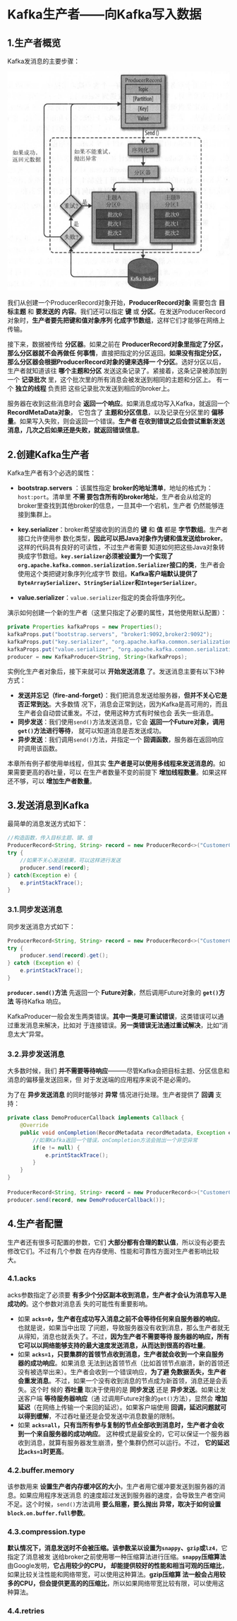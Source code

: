 Kafka生产者——向Kafka写入数据
===================================================================================
## 1.生产者概览

Kafka发消息的主要步骤：

![Kafka生产者组件图](img/1.png)

我们从创建一个ProducerRecord对象开始，**ProducerRecord对象** 需要包含 **目标主题** 和 **要发送的
内容**。我们还可以指定 **键** 或 **分区**。在发送ProducerRecord对象时，**生产者要先把键和值对象序列
化成字节数组**，这样它们才能够在网络上传输。

接下来，数据被传给 **分区器**。如果之前在 **ProducerRecord对象里指定了分区，那么分区器就不会再做任
何事情**，直接把指定的分区返回。**如果没有指定分区，那么分区器会根据ProducerRecord对象的键来选择一
个分区**。选好分区以后，生产者就知道该往 **哪个主题和分区** 发送这条记录了。紧接着，这条记录被添加到
一个 **记录批次** 里，这个批次里的所有消息会被发送到相同的主题和分区上。 有一个 **独立的线程** 负责把
这些记录批次发送到相应的broker上。

服务器在收到这些消息时会 **返回一个响应**。如果消息成功写入Kafka，就返回一个 **RecordMetaData对象**，
它包含了 **主题和分区信息**，以及记录在分区里的 **偏移量**。如果写入失败，则会返回一个错误。**生产者
在收到错误之后会尝试重新发送消息，几次之后如果还是失败，就返回错误信息**。

## 2.创建Kafka生产者
Kafka生产者有3个必选的属性：
+ **bootstrap.servers** ：该属性指定 **broker的地址清单**，地址的格式为：`host:port`。清单里 **不需
要包含所有的broker地址**，生产者会从给定的broker里查找到其他broker的信息，一旦其中一个宕机，生产者
仍然能够连接到集群上。

+ **key.serializer**：broker希望接收到的消息的 **键** 和 **值** 都是 **字节数组**。生产者接口允许使用参
数化类型，**因此可以把Java对象作为键和值发送给broker**。这样的代码具有良好的可读性，不过生产者需要
知道如何把这些Java对象转换成字节数组。**`key.serializer`必须被设置为一个实现了
`org.apache.kafka.common.serialization.Serializer`接口的类**，生产者会使用这个类把键对象序列化成字节
数组。**Kafka客户端默认提供了`ByteArraySerializer`、`StringSerializer`和`IntegerSerializer`**。

+ **value.serializer**：`value.serializer`指定的类会将值序列化。

演示如何创建一个新的生产者（这里只指定了必要的属性，其他使用默认配置）：
```java
private Properties kafkaProps = new Properties();
kafkaProps.put("bootstrap.servers", "broker1:9092,broker2:9092");
kafkaProps.put("key.serializer", "org.apache.kafka.common.serialization.StringSerializer");
kafkaProps.put("value.serializer", "org.apache.kafka.common.serialization.StringSerializer");
producer = new KafkaProducer<String, String>(kafkaProps);
```

实例化生产者对象后，接下来就可以 **开始发送消息** 了。发送消息主要有以下3种方式：
+ **发送并忘记（fire-and-forget）**：我们把消息发送给服务器，**但并不关心它是否正常到达**。大多数情
况下，消息会正常到达，因为Kafka是高可用的，而且生产者会自动尝试重发。不过，使用这种方式有时候也会
丢失一些消息。
+ **同步发送**：我们使用`send()`方法发送消息，它会 **返回一个Future对象，调用`get()`方法进行等待**，
就可以知道消息是否发送成功。
+ **异步发送**：我们调用`send()`方法，并指定一个 **回调函数**，服务器在返回响应时调用该函数。

本章所有例子都使用单线程，但其实 **生产者是可以使用多线程来发送消息的**。如果需要更高的吞吐量，可以
在生产者数量不变的前提下 **增加线程数量**。如果这样还不够，可以 **增加生产者数量**。

## 3.发送消息到Kafka
最简单的消息发送方式如下：
```java
//构造函数，传入目标主题、键、值
ProducerRecord<String, String> record = new ProducerRecord<>("CustomerCountry", "Precision Products", "france");
try {
    //如果不关心发送结果，可以这样进行发送
    producer.send(record);
} catch(Exception e) {
    e.printStackTrace();
}
```

### 3.1.同步发送消息
同步发送消息方式如下：
```java
ProducerRecord<String, String> record = new ProducerRecord<>("CustomerCountry", "Precision Products", "France");
try {
    producer.send(record).get();
} catch (Exception e) {
    e.printStackTrace();
}
```
**`producer.send()`方法** 先返回一个 **Future对象**，然后调用Future对象的 **`get()`方法** 等待Kafka
响应。

KafkaProducer一般会发生两类错误。**其中一类是可重试错误**，这类错误可以通过重发消息来解决，比如对
于连接错误。**另一类错误无法通过重试解决**，比如“消息太大”异常。

### 3.2.异步发送消息
大多数时候，我们 **并不需要等待响应**———尽管Kafka会把目标主题、分区信息和消息的偏移量发送回来，但
对于发送端的应用程序来说不是必需的。

为了在 **异步发送消息** 的同时能够对 **异常** 情况进行处理。生产者提供了 **回调** 支持：
```java
private class DemoProducerCallback implements Callback {
    @Override
    public void onCompletion(RecordMetadata recordMetadata, Exception e) {
        //如果Kafka返回一个错误，onCompletion方法会抛出一个非空异常
        if(e != null) {
            e.printStackTrace();
        }
    }
}

ProducerRecord<String, String> record = new ProducerRecord<>("CustomerCountry","Biomedical Materials", "USA");
producer.send(record, new DemoProducerCallback());
```

## 4.生产者配置
生产者还有很多可配置的参数，它们 **大部分都有合理的默认值**，所以没有必要去修改它们。不过有几个参数
在内存使用、性能和可靠性方面对生产者影响比较大。 

### 4.1.acks
acks参数指定了必须要 **有多少个分区副本收到消息，生产者才会认为消息写入是成功的**。这个参数对消息丢
失的可能性有重要影响。
+ 如果 **`acks=0`，生产者在成功写入消息之前不会等待任何来自服务器的响应**。也就是说，如果当中出现
了问题，导致服务器没有收到消息，那么生产者就无从得知，消息也就丢失了。不过，**因为生产者不需要等待
服务器的响应，所有它可以以网络能够支持的最大速度发送消息，从而达到很高的吞吐量**。
+ 如果 **`acks=1`，只要集群的首领节点收到消息，生产者就会收到一个来自服务器的成功响应**。如果消息
无法到达首领节点（比如首领节点崩溃，新的首领还没有被选举出来）。生产者会收到一个错误响应，**为了避
免数据丢失，生产者会重发消息**。不过，如果一个没有收到消息的节点成为新首领，消息还是会丢失。这个时
候的 **吞吐量** 取决于使用的是 **同步发送** 还是 **异步发送**。如果让发送客户端 **等待服务器响应**（通
过调用Future对象的`get()`方法），显然会 **增加延迟**（在网络上传输一个来回的延迟）。如果客户端使用
**回调，延迟问题就可以得到缓解**，不过吞吐量还是会受发送中消息数量的限制。
+ 如果 **`acks=all`，只有当所有参与复制的节点全部收到消息时，生产者才会收到一个来自服务器的成功响应**。
这种模式是最安全的，它可以保证一个服务器收到消息，就算有服务器发生崩溃，整个集群仍然可以运行。不过，
**它的延迟比`acks=1`时更高**。

### 4.2.buffer.memory
该参数用来 **设置生产者内存缓冲区的大小**，生产者用它缓冲要发送到服务器的消息。如果应用程序发送消息
的速度超过发送到服务器的速度，会导致生产者空间不足。这个时候，`send()`方法调用 **要么阻塞，要么抛出
异常，取决于如何设置`block.on.buffer.full`参数**。

### 4.3.compression.type
**默认情况下，消息发送时不会被压缩。该参数呆以设置为`snappy`、`gzip`或`lz4`**，它指定了消息被发
送给broker之前使用哪一种压缩算法进行压缩。**`snappy`压缩算法** 由Google发明，**它占用较少的CPU，
却能提供较好的性能和相当可观的压缩比**，如果比较关注性能和网络带宽，可以使用这种算法。**gzip压缩算
法一般会占用较多的CPU，但会提供更高的的压缩比**，所以如果网络带宽比较有限，可以使用这种算法。


### 4.4.retries



